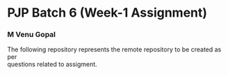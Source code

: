 # PJP Batch 6 (Week-1 Assignment)

### M Venu Gopal

The following repository represents the remote repository to be created as per <br/>
questions related to assigment.
